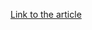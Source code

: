 [Link to the article](https://webroot.com//blog/2011/09/13/mebromi-the-first-bios-rootkit-in-the-wild/)
